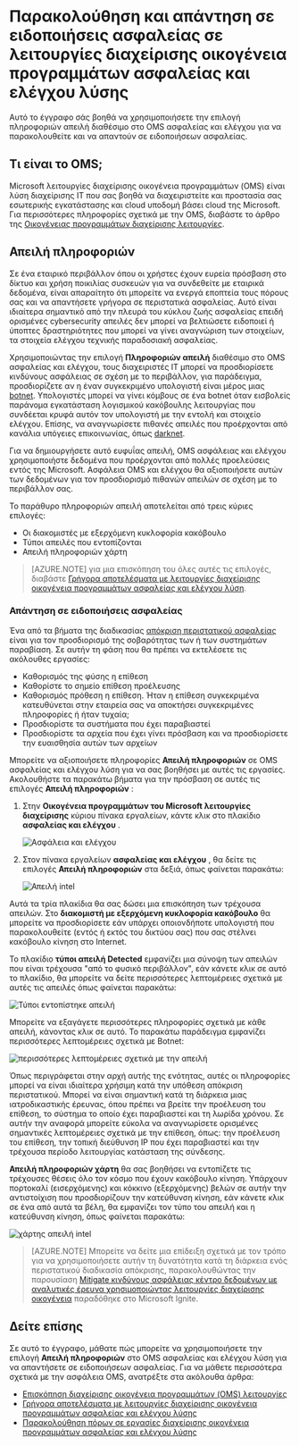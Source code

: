 <properties
   pageTitle="Παρακολούθηση και απάντηση σε ειδοποιήσεις ασφαλείας σε λειτουργίες διαχείρισης οικογένεια προγραμμάτων ασφαλείας και ελέγχου λύση | Microsoft Azure"
   description="Αυτό το έγγραφο σάς βοηθά να χρησιμοποιήσετε την επιλογή πληροφοριών απειλή διαθέσιμο στο OMS ασφαλείας και ελέγχου για να παρακολουθείτε και να απαντούν σε ειδοποιήσεων ασφαλείας."
   services="operations-management-suite"
   documentationCenter="na"
   authors="YuriDio"
   manager="swadhwa"
   editor=""/>

<tags
   ms.service="operations-management-suite"
   ms.topic="article" 
   ms.devlang="na"
   ms.tgt_pltfrm="na"
   ms.workload="na"
   ms.date="10/18/2016"
   ms.author="yurid"/>

# <a name="monitoring-and-responding-to-security-alerts-in-operations-management-suite-security-and-audit-solution"></a>Παρακολούθηση και απάντηση σε ειδοποιήσεις ασφαλείας σε λειτουργίες διαχείρισης οικογένεια προγραμμάτων ασφαλείας και ελέγχου λύσης

Αυτό το έγγραφο σάς βοηθά να χρησιμοποιήσετε την επιλογή πληροφοριών απειλή διαθέσιμο στο OMS ασφαλείας και ελέγχου για να παρακολουθείτε και να απαντούν σε ειδοποιήσεων ασφαλείας.

## <a name="what-is-oms"></a>Τι είναι το OMS;

Microsoft λειτουργίες διαχείρισης οικογένεια προγραμμάτων (OMS) είναι λύση διαχείρισης IT που σας βοηθά να διαχειριστείτε και προστασία σας εσωτερικής εγκατάστασης και cloud υποδομή βάσει cloud της Microsoft. Για περισσότερες πληροφορίες σχετικά με την OMS, διαβάστε το άρθρο της [Οικογένειας προγραμμάτων διαχείρισης λειτουργίες](https://technet.microsoft.com/library/mt484091.aspx).

## <a name="threat-intelligence"></a>Απειλή πληροφοριών

Σε ένα εταιρικό περιβάλλον όπου οι χρήστες έχουν ευρεία πρόσβαση στο δίκτυο και χρήση ποικιλίας συσκευών για να συνδεθείτε με εταιρικά δεδομένα, είναι απαραίτητο ότι μπορείτε να ενεργά εποπτεία τους πόρους σας και να απαντήσετε γρήγορα σε περιστατικά ασφαλείας. Αυτό είναι ιδιαίτερα σημαντικό από την πλευρά του κύκλου ζωής ασφαλείας επειδή ορισμένες cybersecurity απειλές δεν μπορεί να βελτιώσετε ειδοποιεί ή ύποπτες δραστηριότητες που μπορεί να γίνει αναγνώριση των στοιχείων, τα στοιχεία ελέγχου τεχνικής παραδοσιακή ασφαλείας. 

Χρησιμοποιώντας την επιλογή **Πληροφοριών απειλή** διαθέσιμο στο OMS ασφαλείας και ελέγχου, τους διαχειριστές IT μπορεί να προσδιορίσετε κινδύνους ασφάλειας σε σχέση με το περιβάλλον, για παράδειγμα, προσδιορίζετε αν η έναν συγκεκριμένο υπολογιστή είναι μέρος μιας [botnet](https://www.microsoft.com/security/sir/story/default.aspx#!botnetsection). Υπολογιστές μπορεί να γίνει κόμβους σε ένα botnet όταν εισβολείς παράνομα εγκατάσταση λογισμικού κακόβουλης λειτουργίας που συνδέεται κρυφά αυτόν τον υπολογιστή με την εντολή και στοιχείο ελέγχου. Επίσης, να αναγνωρίσετε πιθανές απειλές που προέρχονται από κανάλια υπόγειες επικοινωνίας, όπως [darknet](https://www.microsoft.com/security/sir/story/default.aspx#!botnetsection_honeypots_darkents). 

Για να δημιουργήσετε αυτό ευφυΐας απειλή, OMS ασφάλειας και ελέγχου χρησιμοποιήστε δεδομένα που προέρχονται από πολλές προελεύσεις εντός της Microsoft. Ασφάλεια OMS και ελέγχου θα αξιοποιήσετε αυτών των δεδομένων για τον προσδιορισμό πιθανών απειλών σε σχέση με το περιβάλλον σας.

Το παράθυρο πληροφοριών απειλή αποτελείται από τρεις κύριες επιλογές:
- Οι διακομιστές με εξερχόμενη κυκλοφορία κακόβουλο
- Τύποι απειλές που εντοπίζονται
- Απειλή πληροφοριών χάρτη

> [AZURE.NOTE] για μια επισκόπηση του όλες αυτές τις επιλογές, διαβάστε [Γρήγορα αποτελέσματα με λειτουργίες διαχείρισης οικογένεια προγραμμάτων ασφαλείας και ελέγχου λύση](oms-security-getting-started.md).

### <a name="responding-to-security-alerts"></a>Απάντηση σε ειδοποιήσεις ασφαλείας

Ένα από τα βήματα της διαδικασίας [απόκριση περιστατικού ασφαλείας](https://technet.microsoft.com/library/cc512623.aspx) είναι για τον προσδιορισμό της σοβαρότητας των ή των συστημάτων παραβίαση. Σε αυτήν τη φάση που θα πρέπει να εκτελέσετε τις ακόλουθες εργασίες:

- Καθορισμός της φύσης η επίθεση
- Καθορίστε το σημείο επίθεση προέλευσης
- Καθορισμός πρόθεση η επίθεση. Ήταν η επίθεση συγκεκριμένα κατευθύνεται στην εταιρεία σας να αποκτήσει συγκεκριμένες πληροφορίες ή ήταν τυχαία;
- Προσδιορίστε τα συστήματα που έχει παραβιαστεί
- Προσδιορίστε τα αρχεία που έχει γίνει πρόσβαση και να προσδιορίσετε την ευαισθησία αυτών των αρχείων

Μπορείτε να αξιοποιήσετε πληροφορίες **Απειλή πληροφοριών** σε OMS ασφαλείας και ελέγχου λύση για να σας βοηθήσει με αυτές τις εργασίες. Ακολουθήστε τα παρακάτω βήματα για την πρόσβαση σε αυτές τις επιλογές **Απειλή πληροφοριών** :

1. Στην **Οικογένεια προγραμμάτων του Microsoft λειτουργίες διαχείρισης** κύριου πίνακα εργαλείων, κάντε κλικ στο πλακίδιο **ασφαλείας και ελέγχου** .

    ![Ασφάλεια και ελέγχου](./media/oms-security-responding-alerts/oms-security-responding-alerts-fig1.png)

2. Στον πίνακα εργαλείων **ασφαλείας και ελέγχου** , θα δείτε τις επιλογές **Απειλή πληροφοριών** στα δεξιά, όπως φαίνεται παρακάτω:

    ![Απειλή intel](./media/oms-security-responding-alerts/oms-security-responding-alerts-fig2-ga.png)

Αυτά τα τρία πλακίδια θα σας δώσει μια επισκόπηση των τρέχουσα απειλών. Στο **διακομιστή με εξερχόμενη κυκλοφορία κακόβουλο** θα μπορείτε να προσδιορίσετε εάν υπάρχει οποιονδήποτε υπολογιστή που παρακολουθείτε (εντός ή εκτός του δικτύου σας) που σας στέλνει κακόβουλο κίνηση στο Internet. 

Το πλακίδιο **τύποι απειλή Detected** εμφανίζει μια σύνοψη των απειλών που είναι τρέχουσα "από το φυσικό περιβάλλον", εάν κάνετε κλικ σε αυτό το πλακίδιο, θα μπορείτε να δείτε περισσότερες λεπτομέρειες σχετικά με αυτές τις απειλές όπως φαίνεται παρακάτω:

![Τύποι εντοπίστηκε απειλή](./media/oms-security-responding-alerts/oms-security-responding-alerts-fig3.png)

Μπορείτε να εξαγάγετε περισσότερες πληροφορίες σχετικά με κάθε απειλή, κάνοντας κλικ σε αυτό. Το παρακάτω παράδειγμα εμφανίζει περισσότερες λεπτομέρειες σχετικά με Botnet:

![περισσότερες λεπτομέρειες σχετικά με την απειλή](./media/oms-security-responding-alerts/oms-security-responding-alerts-fig4.png)

Όπως περιγράφεται στην αρχή αυτής της ενότητας, αυτές οι πληροφορίες μπορεί να είναι ιδιαίτερα χρήσιμη κατά την υπόθεση απόκριση περιστατικού. Μπορεί να είναι σημαντική κατά τη διάρκεια μιας ιατροδικαστικής έρευνας, όπου πρέπει να βρείτε την προέλευση του επίθεση, το σύστημα το οποίο έχει παραβιαστεί και τη λωρίδα χρόνου. Σε αυτήν την αναφορά μπορείτε εύκολα να αναγνωρίσετε ορισμένες σημαντικές λεπτομέρειες σχετικά με την επίθεση, όπως: την προέλευση του επίθεση, την τοπική διεύθυνση IP που έχει παραβιαστεί και την τρέχουσα περίοδο λειτουργίας κατάσταση της σύνδεσης. 

**Απειλή πληροφοριών χάρτη** θα σας βοηθήσει να εντοπίζετε τις τρέχουσες θέσεις όλο τον κόσμο που έχουν κακόβουλο κίνηση. Υπάρχουν πορτοκαλί (εισερχόμενης) και κόκκινο (εξερχόμενης) βελών σε αυτήν την αντιστοίχιση που προσδιορίζουν την κατεύθυνση κίνηση, εάν κάνετε κλικ σε ένα από αυτά τα βέλη, θα εμφανίζει τον τύπο του απειλή και η κατεύθυνση κίνηση, όπως φαίνεται παρακάτω:

![χάρτης απειλή intel](./media/oms-security-responding-alerts/oms-security-responding-alerts-fig5.png)

> [AZURE.NOTE] Μπορείτε να δείτε μια επίδειξη σχετικά με τον τρόπο για να χρησιμοποιήσετε αυτήν τη δυνατότητα κατά τη διάρκεια ενός περιστατικού διαδικασία απόκρισης, παρακολουθώντας την παρουσίαση [Mitigate κινδύνους ασφάλειας κέντρο δεδομένων με αναλυτικές έρευνα χρησιμοποιώντας λειτουργίες διαχείρισης οικογένεια](https://myignite.microsoft.com/videos/5000) παραδόθηκε στο Microsoft Ignite.

## <a name="see-also"></a>Δείτε επίσης

Σε αυτό το έγγραφο, μάθατε πώς μπορείτε να χρησιμοποιήσετε την επιλογή **Απειλή πληροφοριών** στο OMS ασφαλείας και ελέγχου λύση για να απαντήσετε σε ειδοποιήσεων ασφαλείας. Για να μάθετε περισσότερα σχετικά με την ασφάλεια OMS, ανατρέξτε στα ακόλουθα άρθρα:

- [Επισκόπηση διαχείρισης οικογένεια προγραμμάτων (OMS) λειτουργίες](operations-management-suite-overview.md)
- [Γρήγορα αποτελέσματα με λειτουργίες διαχείρισης οικογένεια προγραμμάτων ασφαλείας και ελέγχου λύσης](oms-security-getting-started.md)
- [Παρακολούθηση πόρων σε εργασίες διαχείρισης οικογένεια προγραμμάτων ασφαλείας και ελέγχου λύσης](oms-security-monitoring-resources.md)
